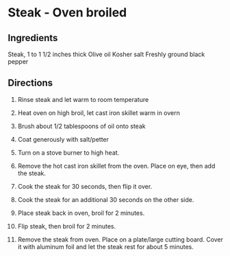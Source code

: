 # Steak - Oven broiled

## Ingredients

Steak, 1 to 1 1/2 inches thick
Olive oil
Kosher salt
Freshly ground black pepper

## Directions

1. Rinse steak and let warm to room temperature

2. Heat oven on high broil, let cast iron skillet warm in overn

3. Brush about 1/2 tablespoons of oil onto steak

4. Coat generously with salt/petter

5. Turn on a stove burner to high heat.

6. Remove the hot cast iron skillet from the oven. Place on eye, then add the steak. 

7. Cook the steak for 30 seconds, then flip it over.

8. Cook the steak for an additional 30 seconds on the other side. 

9. Place steak back in oven, broil for 2 minutes.

10. Flip steak, then broil for 2 minutes.

11. Remove the steak from oven. Place on a plate/large cutting board. Cover it with aluminum foil and let the steak rest for about 5 minutes.
